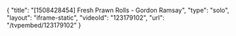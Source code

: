 {
    "title": "[1508428454] Fresh Prawn Rolls - Gordon Ramsay",
    "type": "solo",
    "layout": "iframe-static",
    "videoId": "123179102",
    "url": "\/tvpembed\/123179102"
}